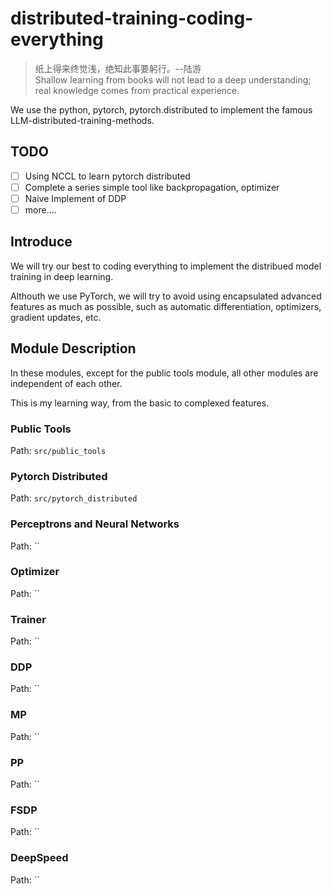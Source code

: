 # distributed-training-coding-everything

> 纸上得来终觉浅，绝知此事要躬行。--陆游\
> Shallow learning from books will not lead to a deep understanding; real knowledge comes from practical experience.

We use the python, pytorch, pytorch.distributed to implement the famous LLM-distributed-training-methods.

## TODO 

- [ ] Using NCCL to learn pytorch distributed
- [ ] Complete a series simple tool like backpropagation, optimizer
- [ ] Naive Implement of DDP
- [ ] more....

## Introduce

We will try our best to coding everything to implement the distribued model training in deep learning. 

Althouth we use PyTorch, we will try to avoid using encapsulated advanced features as much as possible, such as automatic differentiation, optimizers, gradient updates, etc.

## Module Description

In these modules, except for the public tools module, all other modules are independent of each other.

This is my learning way, from the basic to complexed features.

### Public Tools

Path: `src/public_tools`


### Pytorch Distributed 

Path: `src/pytorch_distributed`

### Perceptrons and Neural Networks

Path: ``

### Optimizer

Path: ``


### Trainer

Path: ``

### DDP

Path: ``

### MP

Path: ``

### PP

Path: ``

### FSDP

Path: ``

### DeepSpeed

Path: ``



